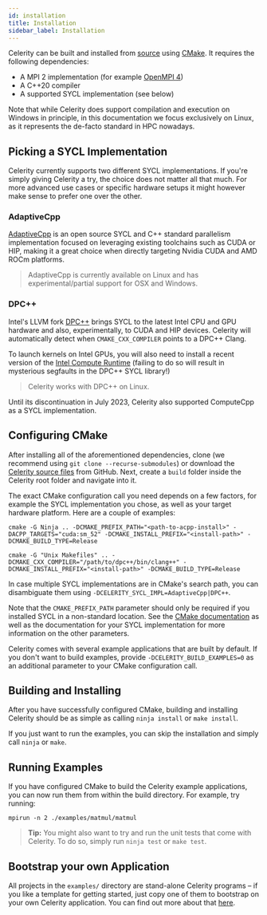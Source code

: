 ```yaml
---
id: installation
title: Installation
sidebar_label: Installation
---
```


Celerity can be built and installed from
[source](https://github.com/celerity/celerity-runtime) using
[CMake](https://cmake.org). It requires the following dependencies:

- A MPI 2 implementation (for example [OpenMPI 4](https://www.open-mpi.org))
- A C++20 compiler
- A supported SYCL implementation (see below)

Note that while Celerity does support compilation and execution on Windows in
principle, in this documentation we focus exclusively on Linux, as it
represents the de-facto standard in HPC nowadays.

## Picking a SYCL Implementation

Celerity currently supports two different SYCL implementations. If you're
simply giving Celerity a try, the choice does not matter all that much. For
more advanced use cases or specific hardware setups it might however make
sense to prefer one over the other.

### AdaptiveCpp

[AdaptiveCpp](https://github.com/AdaptiveCpp/AdaptiveCpp) is an open source SYCL
and C++ standard parallelism implementation focused on leveraging existing toolchains
such as CUDA or HIP, making it a great choice when directly targeting Nvidia CUDA
and AMD ROCm platforms.

> AdaptiveCpp is currently available on Linux and has experimental/partial support
> for OSX and Windows.

### DPC++

Intel's LLVM fork [DPC++](https://github.com/intel/llvm) brings SYCL to the
latest Intel CPU and GPU hardware and also, experimentally, to CUDA and HIP
devices. Celerity will automatically detect when `CMAKE_CXX_COMPILER` points to
a DPC++ Clang.

To launch kernels on Intel GPUs, you will also need to install a recent version of the
[Intel Compute Runtime](https://github.com/intel/compute-runtime/releases) (failing to do so will
result in mysterious segfaults in the DPC++ SYCL library!)

> Celerity works with DPC++ on Linux.

Until its discontinuation in July 2023, Celerity also supported ComputeCpp as a SYCL implementation.

## Configuring CMake

After installing all of the aforementioned dependencies, clone (we recommend
using `git clone --recurse-submodules`) or download
the [Celerity source files](https://github.com/celerity/celerity-runtime) from GitHub. Next, create
a `build` folder inside the Celerity root folder and navigate into it.

The exact CMake configuration call you need depends on a few factors, for example the SYCL
implementation you chose, as well as your target hardware
platform. Here are a couple of examples:

<!--DOCUSAURUS_CODE_TABS-->

<!-- AdaptiveCpp + Ninja -->

```
cmake -G Ninja .. -DCMAKE_PREFIX_PATH="<path-to-acpp-install>" -DACPP_TARGETS="cuda:sm_52" -DCMAKE_INSTALL_PREFIX="<install-path>" -DCMAKE_BUILD_TYPE=Release
```

<!-- DPC++ + Unix Makefiles-->

```
cmake -G "Unix Makefiles" .. -DCMAKE_CXX_COMPILER="/path/to/dpc++/bin/clang++" -DCMAKE_INSTALL_PREFIX="<install-path>" -DCMAKE_BUILD_TYPE=Release
```

<!--END_DOCUSAURUS_CODE_TABS-->

In case multiple SYCL implementations are in CMake's search path, you can disambiguate them
using `-DCELERITY_SYCL_IMPL=AdaptiveCpp|DPC++`.

Note that the `CMAKE_PREFIX_PATH` parameter should only be required if you
installed SYCL in a non-standard location. See the [CMake
documentation](https://cmake.org/documentation/) as well as the documentation
for your SYCL implementation for more information on the other parameters.

Celerity comes with several example applications that are built by default.
If you don't want to build examples, provide `-DCELERITY_BUILD_EXAMPLES=0` as
an additional parameter to your CMake configuration call.

## Building and Installing

After you have successfully configured CMake, building and installing
Celerity should be as simple as calling `ninja install` or `make install`.

If you just want to run the examples, you can skip the installation and
simply call `ninja` or `make`.

## Running Examples

If you have configured CMake to build the Celerity example applications, you
can now run them from within the build directory. For example, try running:

```
mpirun -n 2 ./examples/matmul/matmul
```

> **Tip:** You might also want to try and run the unit tests that come with Celerity.
> To do so, simply run `ninja test` or `make test`.

## Bootstrap your own Application

All projects in the `examples/` directory are stand-alone Celerity programs
– if you like a template for getting started, just copy one of them to
bootstrap on your own Celerity application. You can find out more about that
[here](https://github.com/celerity/celerity-runtime/blob/master/examples).
